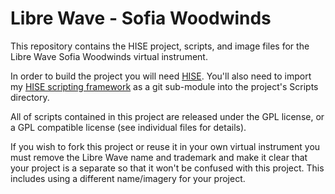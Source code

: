 # Libre Wave - Sofia Woodwinds
This repository contains the HISE project, scripts, and image files for the Libre Wave Sofia Woodwinds virtual instrument.

In order to build the project you will need [HISE](https://github.com/christophhart/HISE). You'll also need to import my [HISE scripting framework](https://github.com/davidhealey/HISE-Scripting-Framework) as a git sub-module into the project's Scripts directory.

All of scripts contained in this project are released under the GPL license, or a GPL compatible license (see individual files for details).

If you wish to fork this project or reuse it in your own virtual instrument you must remove the Libre Wave name and trademark and make it clear that your project is a separate so that it won't be confused with this project. This includes using a different name/imagery for your project.
